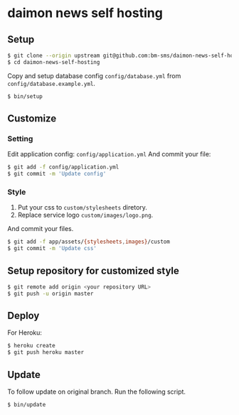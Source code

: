 # daimon news self hosting

## Setup

``` sh
$ git clone --origin upstream git@github.com:bm-sms/daimon-news-self-hosting.git:upstream
$ cd daimon-news-self-hosting
```

Copy and setup database config `config/database.yml` from `config/database.example.yml`.

``` sh
$ bin/setup
```

## Customize

### Setting

Edit application config: `config/application.yml`
And commit your file:

``` sh
$ git add -f config/application.yml
$ git commit -m 'Update config'
```

### Style

1. Put your css to `custom/stylesheets` diretory.
2. Replace service logo `custom/images/logo.png`.

And commit your files.

``` sh
$ git add -f app/assets/{stylesheets,images}/custom
$ git commit -m 'Update css'
```

## Setup repository for customized style

``` sh
$ git remote add origin <your repository URL>
$ git push -u origin master
```

## Deploy

For Heroku:
``` sh
$ heroku create
$ git push heroku master
```

## Update

To follow update on original branch.
Run the following script.

``` sh
$ bin/update
```
